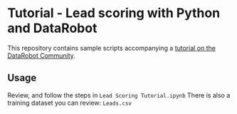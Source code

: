 # Tutorial - Lead scoring with Python and DataRobot

This repository contains sample scripts accompanying a [tutorial on the DataRobot Community](https://community.datarobot.com/t5/resources/lead-scoring/ta-p/2422).

## Usage

Review, and follow the steps in  `Lead Scoring Tutorial.ipynb`
There is also a training dataset you can review: `Leads.csv`


